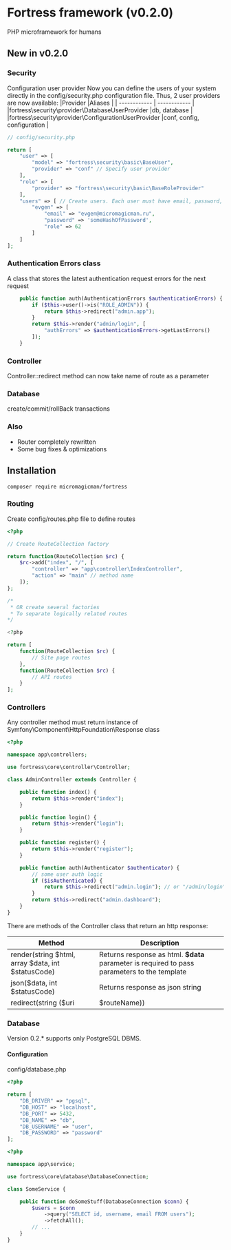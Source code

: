 # Fortress framework (v0.2.0)

PHP microframework for humans

## New in v0.2.0

### Security
Configuration user provider
Now you can define the users of your system directly in the config/security.php configuration file.
Thus, 2 user providers are now available:
|Provider  |Aliases   |
| ------------ | ------------ |
|fortress\security\provider\DatabaseUserProvider |db, database |
|fortress\security\provider\ConfigurationUserProvider |conf, config, configuration |

```php
// config/security.php

return [
    "user" => [
        "model" => "fortress\security\basic\BaseUser",
        "provider" => "conf" // Specify user provider
    ],
    "role" => [
        "provider" => "fortress\security\basic\BaseRoleProvider"
    ],
    "users" => [ // Create users. Each user must have email, password, role fields. Username is key of this array
        "evgen" => [
            "email" => "evgen@micromagicman.ru",
            "password" => 'someHashOfPassword',
            "role" => 62
        ]
    ]
];
```

### Authentication Errors class
A class that stores the latest authentication request errors for the next request
```php
    public function auth(AuthenticationErrors $authenticationErrors) {
        if ($this->user()->is("ROLE_ADMIN")) {
            return $this->redirect("admin.app");
        }
        return $this->render("admin/login", [
            "authErrors" => $authenticationErrors->getLastErrors()
        ]);
    }
```
### Controller
Controller::redirect method can now take name of route as a parameter
### Database
create/commit/rollBack transactions
### Also
- Router completely rewritten
- Some bug fixes & optimizations


## Installation

```
composer require micromagicman/fortress
```

### Routing

Create config/routes.php file to define routes

```php
<?php

// Create RouteCollection factory

return function(RouteCollection $rc) {
    $rc->add("index", "/", [
        "controller" => "app\controller\IndexController",
        "action" => "main" // method name
    ]);
};

/*
 * OR create several factories
 * To separate logically related routes
*/

<?php

return [
    function(RouteCollection $rc) {
        // Site page routes
    },
    function(RouteCollection $rc) {
        // API routes
    }
];
```

### Controllers

Any controller method must return instance of Symfony\Component\HttpFoundation\Response class

```php
<?php

namespace app\controllers;

use fortress\core\controller\Controller;

class AdminController extends Controller {

    public function index() {
        return $this->render("index");
    }

    public function login() {
        return $this->render("login");
    }

    public function register() {
        return $this->render("register");
    }

    public function auth(Authenticator $authenticator) {
        // some user auth logic
        if ($isAuthenticated) {
            return $this->redirect("admin.login"); // or "/admin/login"
        }
        return $this->redirect("admin.dashboard");
    }
}
```
There are methods of the Controller class that return an http response:

|Method   |Description   |
| ------------ | ------------ |
| render(string $html, array $data, int $statusCode)  | Returns response as html. **$data** parameter is required to pass parameters to the template |
| json($data, int $statusCode)  | Returns response as json string |
| redirect(string ($uri | $routeName))  | Redirects the user to **$uri**   |

### Database

Version 0.2.* supports only PostgreSQL DBMS.

#### Configuration

config/database.php

```php
<?php

return [
    "DB_DRIVER" => "pgsql",
    "DB_HOST" => "localhost",
    "DB_PORT" => 5432,
    "DB_NAME" => "db",
    "DB_USERNAME" => "user",
    "DB_PASSWORD" => "password"
];
```

```php
<?php

namespace app\service;

use fortress\core\database\DatabaseConnection;

class SomeService {

    public function doSomeStuff(DatabaseConnection $conn) {
        $users = $conn
            ->query("SELECT id, username, email FROM users");
            ->fetchAll();
        // ...
    }
}

```